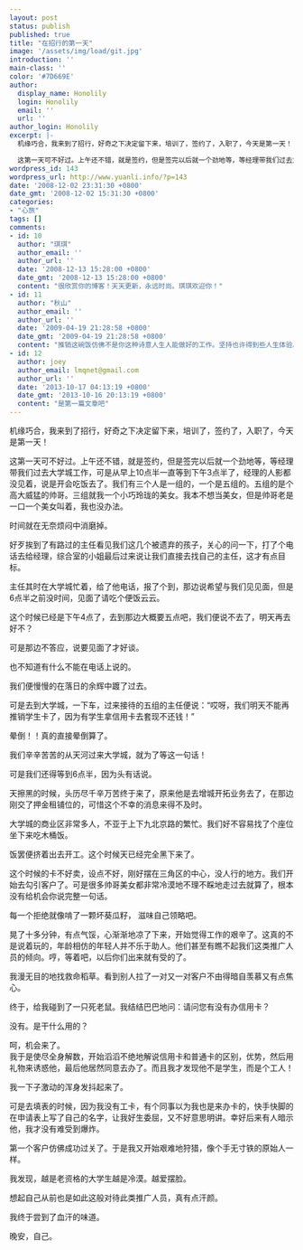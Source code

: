 ```yaml
---
layout: post
status: publish
published: true
title: "在招行的第一天"
image: '/assets/img/load/git.jpg'
introduction: ''
main-class: ''
color: '#7D669E'
author:
  display_name: Honolily
  login: Honolily
  email: ''
  url: ''
author_login: Honolily
excerpt: |-
  机缘巧合，我来到了招行，好奇之下决定留下来，培训了，签约了，入职了，今天是第一天！

  这第一天可不好过。上午还不错，就是签约，但是签完以后就一个劲地等，等经理带我们过去大学城工作，可是从早上10点半一直等到下午3点半了，经理的人影都没见着，说是开会吃饭去了。我们有三个人是一组的，一个是五组的。五组的是个高大威猛的帅哥。三组就我一个小巧玲珑的美女。我本不想当美女，但是帅哥老是一口一个美女叫着，我也没办法。
wordpress_id: 143
wordpress_url: http://www.yuanli.info/?p=143
date: '2008-12-02 23:31:30 +0800'
date_gmt: '2008-12-02 15:31:30 +0800'
categories:
- "心旅"
tags: []
comments:
- id: 10
  author: "琪琪"
  author_email: ''
  author_url: ''
  date: '2008-12-13 15:28:00 +0800'
  date_gmt: '2008-12-13 15:28:00 +0800'
  content: "很欣赏你的博客！天天更新，永远时尚。琪琪欢迎你！"
- id: 11
  author: "秋山"
  author_email: ''
  author_url: ''
  date: '2009-04-19 21:28:58 +0800'
  date_gmt: '2009-04-19 21:28:58 +0800'
  content: "推销这碗饭仿佛不是你这种诗意人生人能做好的工作。坚持也许得到些人生体验。问候！"
- id: 12
  author: joey
  author_email: lmqnet@gmail.com
  author_url: ''
  date: '2013-10-17 04:13:19 +0800'
  date_gmt: '2013-10-16 20:13:19 +0800'
  content: "是第一篇文章吧"
---
```

<p>机缘巧合，我来到了招行，好奇之下决定留下来，培训了，签约了，入职了，今天是第一天！</p>
<p>这第一天可不好过。上午还不错，就是签约，但是签完以后就一个劲地等，等经理带我们过去大学城工作，可是从早上10点半一直等到下午3点半了，经理的人影都没见着，说是开会吃饭去了。我们有三个人是一组的，一个是五组的。五组的是个高大威猛的帅哥。三组就我一个小巧玲珑的美女。我本不想当美女，但是帅哥老是一口一个美女叫着，我也没办法。<a id="more"></a><a id="more-143"></a></p>
<p>时间就在无奈烦闷中消磨掉。</p>
<p>好歹挨到了有路过的主任看见我们这几个被遗弃的孩子，关心的问一下，打了个电话去给经理，综合室的小姐最后过来说让我们直接去找自己的主任，这才有点目标。</p>
<p>主任其时在大学城忙着，给了他电话，报了个到，那边说希望与我们见见面，但是6点半之前没时间，见面了请吃个便饭云云。</p>
<p>这个时候已经是下午4点了，去到那边大概要五点吧，我们便说不去了，明天再去好不？</p>
<p>可是那边不答应，说要见面了才好谈。</p>
<p>也不知道有什么不能在电话上说的。</p>
<p>我们便慢慢的在落日的余辉中踱了过去。</p>
<p>可是去到大学城，一下车，过来接待的五组的主任便说：&ldquo;哎呀，我们明天不能再推销学生卡了，因为有学生拿信用卡去套现不还钱！&rdquo;</p>
<p>晕倒！！真的直接晕倒算了。</p>
<p>我们辛辛苦苦的从天河过来大学城，就为了等这一句话！</p>
<p>可是我们还得等到6点半，因为头有话说。</p>
<p>天擦黑的时候，头历尽千辛万苦终于来了，原来他是去增城开拓业务去了，在那边刚交了押金租铺位的，可惜这个不幸的消息来得不及时。</p>
<p>大学城的商业区非常多人，不亚于上下九北京路的繁忙。我们好不容易找了个座位坐下来吃木桶饭。</p>
<p>饭罢便挤着出去开工。这个时候天已经完全黑下来了。</p>
<p>这个时候的卡不好卖，设点不好，刚好摆在三角区的中心，没人行的地方。我们开始去勾引客户了。可是很多帅哥美女都非常冷漠地不理不睬地走过去就算了，根本没有给机会你说完整一句话。</p>
<p>每一个拒绝就像啃了一颗坏葵瓜籽， 滋味自己领略吧。</p>
<p>晃了十多分钟，有点气馁，心渐渐地凉了下来，开始觉得工作的艰辛了。这真的不是说着玩的，年龄相仿的年轻人并不乐于助人。他们甚至有瞧不起我们这类推广人员的倾向。哼，等着吧，以后你们出来就有受的了。</p>
<p>我漫无目的地找救命稻草。看到别人拉了一对又一对客户不由得暗自羡慕又有点焦心。</p>
<p>终于，给我碰到了一只死老鼠。我结结巴巴地问：请问您有没有办信用卡？</p>
<p>没有。是干什么用的？</p>
<p>呵，机会来了。<br />
我于是使尽全身解数，开始滔滔不绝地解说信用卡和普通卡的区别，优势，然后用礼物来诱惑他，最后他居然同意去办了。而且我才发现他不是学生，而是个工人！</p>
<p>我一下子激动的浑身发抖起来了。</p>
<p>可是去填表的时候，因为我没有工卡，有个同事以为我也是来办卡的，快手快脚的在申请表上写了自己的名字，让我好生委屈，又不好意思明讲。幸好后来有人暗示他，我才没有难受到爆炸。</p>
<p>第一个客户仿佛成功过关了。于是我又开始艰难地狩猎，像个手无寸铁的原始人一样。</p>
<p>我发现，越是老资格的大学生越是冷漠。越爱摆脸。</p>
<p>想起自己从前也是如此这般对待此类推广人员，真有点汗颜。</p>
<p>我终于尝到了血汗的味道。</p>
<p>晚安，自己。</p>
